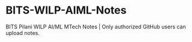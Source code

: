 # BITS-WILP-AIML-Notes
BITS Pilani WILP AI/ML MTech Notes | Only authorized GitHub users can upload notes.
